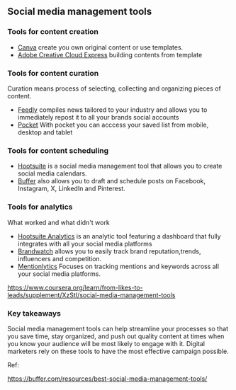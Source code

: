 ## Social media management tools

### Tools for content creation

- [Canva](https://www.canva.com/) create you own original content or use templates.
- [Adobe Creative Cloud Express](https://www.adobe.com/express/) building contents from template

### Tools for content curation

Curation means process of selecting, collecting and organizing pieces of content.

- [Feedly](https://feedly.com/)
compiles news tailored to your industry and allows you to immediately repost it to all your brands social accounts
- [Pocket](https://getpocket.com/home)
With pocket you can acccess your saved list from mobile, desktop and tablet

### Tools for content scheduling

- [Hootsuite](https://www.hootsuite.com/) 
is a social media management tool that allows you to create social media calendars.
- [Buffer](https://buffer.com/) 
also allows you to draft and schedule posts on Facebook, Instagram, X, LinkedIn and Pinterest.


### Tools for analytics

What worked and what didn't work 

- [Hootsuite Analytics](https://www.hootsuite.com/platform/analytics)
is an analytic tool featuring a dashboard that fully integrates with all your social media platforms
- [Brandwatch](https://www.brandwatch.com/)
allows you to easily track brand reputation,trends, influencers and competition.
- [Mentionlytics](https://www.mentionlytics.com/)
Focuses on tracking mentions and keywords across all your social media platforms.

https://www.coursera.org/learn/from-likes-to-leads/supplement/XzStI/social-media-management-tools

### Key takeaways
Social media management tools can help streamline your processes so that you save time, stay organized, and push out quality content at times when you know your audience will be most likely to engage with it. Digital marketers rely on these tools to have the most effective campaign possible.


Ref:

https://buffer.com/resources/best-social-media-management-tools/




